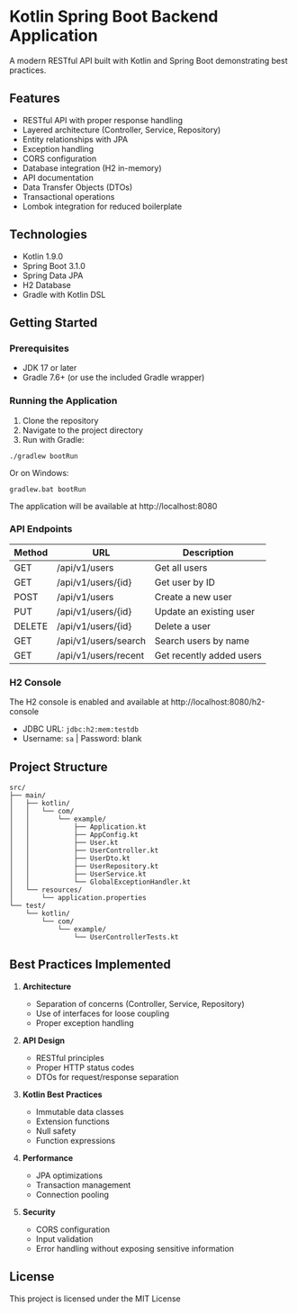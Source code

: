 # Kotlin Spring Boot Backend Application

A modern RESTful API built with Kotlin and Spring Boot demonstrating best practices.

## Features

- RESTful API with proper response handling
- Layered architecture (Controller, Service, Repository)
- Entity relationships with JPA
- Exception handling
- CORS configuration
- Database integration (H2 in-memory)
- API documentation
- Data Transfer Objects (DTOs)
- Transactional operations
- Lombok integration for reduced boilerplate

## Technologies

- Kotlin 1.9.0
- Spring Boot 3.1.0
- Spring Data JPA
- H2 Database
- Gradle with Kotlin DSL

## Getting Started

### Prerequisites

- JDK 17 or later
- Gradle 7.6+ (or use the included Gradle wrapper)

### Running the Application

1. Clone the repository
2. Navigate to the project directory
3. Run with Gradle:

```shell
./gradlew bootRun
```

Or on Windows:

```shell
gradlew.bat bootRun
```

The application will be available at http://localhost:8080

### API Endpoints

| Method | URL                       | Description            |
|--------|---------------------------|------------------------|
| GET    | /api/v1/users             | Get all users          |
| GET    | /api/v1/users/{id}        | Get user by ID         |
| POST   | /api/v1/users             | Create a new user      |
| PUT    | /api/v1/users/{id}        | Update an existing user|
| DELETE | /api/v1/users/{id}        | Delete a user          |
| GET    | /api/v1/users/search      | Search users by name   |
| GET    | /api/v1/users/recent      | Get recently added users|

### H2 Console

The H2 console is enabled and available at http://localhost:8080/h2-console

- JDBC URL: `jdbc:h2:mem:testdb`
- Username: `sa`
| Password: blank

## Project Structure

```
src/
├── main/
│   ├── kotlin/
│   │   └── com/
│   │       └── example/
│   │           ├── Application.kt
│   │           ├── AppConfig.kt
│   │           ├── User.kt
│   │           ├── UserController.kt
│   │           ├── UserDto.kt
│   │           ├── UserRepository.kt
│   │           ├── UserService.kt
│   │           └── GlobalExceptionHandler.kt
│   └── resources/
│       └── application.properties
└── test/
    └── kotlin/
        └── com/
            └── example/
                └── UserControllerTests.kt
```

## Best Practices Implemented

1. **Architecture**
   - Separation of concerns (Controller, Service, Repository)
   - Use of interfaces for loose coupling
   - Proper exception handling

2. **API Design**
   - RESTful principles
   - Proper HTTP status codes
   - DTOs for request/response separation

3. **Kotlin Best Practices**
   - Immutable data classes
   - Extension functions
   - Null safety
   - Function expressions

4. **Performance**
   - JPA optimizations
   - Transaction management
   - Connection pooling

5. **Security**
   - CORS configuration
   - Input validation
   - Error handling without exposing sensitive information

## License

This project is licensed under the MIT License
